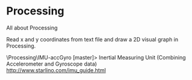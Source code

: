 # Processing
All about Processing

 Read x and y coordinates from text file and draw a 2D visual graph in Processing.
 
 \Processing\IMU-accGyro [master]>
 Inertial Measuring Unit (Combining Accelerometer and Gyroscope data)
 http://www.starlino.com/imu_guide.html 
 
